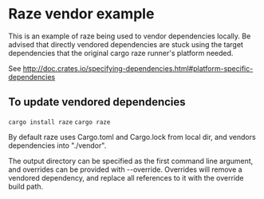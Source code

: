 # Raze vendor example

This is an example of raze being used to vendor dependencies locally. Be advised that directly vendored dependencies are stuck using the target dependencies that the original cargo raze runner's platform needed.

See http://doc.crates.io/specifying-dependencies.html#platform-specific-dependencies

## To update vendored dependencies
`cargo install raze`
`cargo raze`

By default raze uses Cargo.toml and Cargo.lock from local dir, and vendors dependencies into "./vendor".

The output directory can be specified as the first command line argument, and overrides can be provided with --override. Overrides will remove a vendored dependency, and replace all references to it with the override build path.


